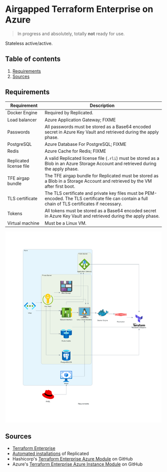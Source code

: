 # Airgapped Terraform Enterprise on Azure

> In progress and absolutely, totally **not** ready for use.

Stateless active/active.

## Table of contents <!-- omit in toc -->

1. [Requirements](#requirements)
1. [Sources](#sources)

## Requirements

| Requirement             | Description                                                                                                                                        |
| ----------------------- | -------------------------------------------------------------------------------------------------------------------------------------------------- |
| Docker Engine           | Required by Replicated.                                                                                                                            |
| Load balancer           | Azure Application Gateway; FIXME                                                                                                                   |
| Passwords               | All passwords must be stored as a Base64 encoded secret in Azure Key Vault and retrieved during the apply phase.                                   |
| PostgreSQL              | Azure Database For PostgreSQL; FIXME                                                                                                               |
| Redis                   | Azure Cache for Redis; FIXME                                                                                                                       |
| Replicated license file | A valid Replicated license file (`.rli`) must be stored as a Blob in an Azure Storage Account and retrieved during the apply phase.                |
| TFE airgap bundle       | The TFE airgap bundle for Replicated must be stored as a Blob in a Storage Account and retrieved by the VM after first boot.                       |
| TLS certificate         | The TLS certificate and private key files must be PEM-encoded. The TLS certificate file can contain a full chain of TLS certificates if necessary. |
| Tokens                  | All tokens must be stored as a Base64 encoded secret in Azure Key Vault and retrieved during the apply phase.                                      |
| Virtual machine         | Must be a Linux VM.                                                                                                                                |

![requirements diagram]

## Sources

- [Terraform Enterprise]
- [Automated installations] of Replicated
- Hashicorp's [Terraform Enterprise Azure Module][hashicorp/terraform-azurerm-terraform-enterprise] on GitHub
- Azure's [Terraform Enterprise Azure Instance Module][azure-terraform/terraform-azurerm-terraform-enterprise-instance] on GitHub

<!--
  References
  -->

<!-- Upstream -->
[automated installations]: https://help.replicated.com/docs/native/customer-installations/automating/
[azure-terraform/terraform-azurerm-terraform-enterprise-instance]: https://github.com/Azure-Terraform/terraform-azurerm-terraform-enterprise-instance
[hashicorp/terraform-azurerm-terraform-enterprise]: https://github.com/hashicorp/terraform-azurerm-terraform-enterprise
[terraform enterprise]: https://developer.hashicorp.com/terraform/enterprise

<!-- Knowledge base -->
[requirements diagram]: design/images/requirements.png
